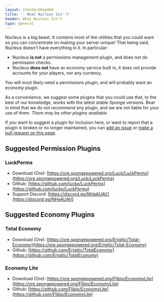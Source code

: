 ```yaml
---
layout: standardheadmd
title: '- What Nucleus Isn''t'
header: What Nucleus Isn't
type: general
---
```


Nucleus is a big beast. It contains most of the utilities that you could want so you can concentrate on making your server unique!
That being said, Nucleus doesn't have everything in it. In particular:

* Nucleus **is not** a permissions management plugin, and does not do permission checks.
* Nucleus **does not** have an economy service built in, it does not provide accounts for your players, nor any currency.

You will most likely need a permissions plugin, and will probably want an economy plugin.

As a convenience, we suggest some plugins that you could use that, to the best of our knowledge, works with the latest stable Sponge versions. 
Bear in mind that we do not _recommend_ any plugin, and we are not liable for your use of them. _There may be other plugins available._

If you want to suggest a plugin for inclusion here, or want to report that a plugin is broken or no longer maintained, you can
[add an issue](https://github.com/NucleusPowered/nucleuspowered.github.io/issues) or 
[make a pull request on this page](https://github.com/NucleusPowered/nucleuspowered.github.io/tree/master/docs/permsecon.md). 

## Suggested Permission Plugins

### LuckPerms

* Download (Ore): [https://ore.spongepowered.org/Luck/LuckPerms](https://ore.spongepowered.org/Luck/LuckPerms) 
* Github: [https://github.com/lucko/LuckPerms](https://github.com/lucko/LuckPerms)
* Support Discord: [https://discord.gg/NHeAUAV](https://discord.gg/NHeAUAV)

## Suggested Economy Plugins

### Total Economy

* Download (Ore): [https://ore.spongepowered.org/Erigitic/Total-Economy](https://ore.spongepowered.org/Erigitic/Total-Economy)
* Github: [https://github.com/Erigitic/TotalEconomy](https://github.com/Erigitic/TotalEconomy)

### Economy Lite

* Download (Ore): [https://ore.spongepowered.org/Flibio/EconomyLite](https://ore.spongepowered.org/Flibio/EconomyLite) 
* Github: [https://github.com/Flibio/EconomyLite](https://github.com/Flibio/EconomyLite)